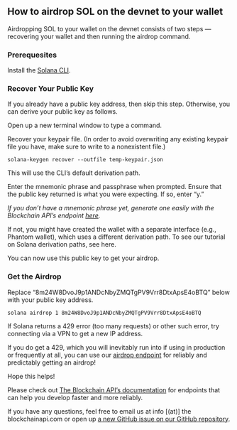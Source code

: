 ## How to airdrop SOL on the devnet to your wallet

Airdropping SOL to your wallet on the devnet consists of two steps — recovering your wallet and then running the airdrop command.

### Prerequesites

Install the <a href="https://docs.solana.com/cli/install-solana-cli-tools">Solana CLI</a>.

### Recover Your Public Key

If you already have a public key address, then skip this step. Otherwise, you can derive your public key as follows.

Open up a new terminal window to type a command.

Recover your keypair file. (In order to avoid overwriting any existing keypair file you have, make sure to write to a nonexistent file.)

```
solana-keygen recover --outfile temp-keypair.json
```

This will use the CLI’s default derivation path.

Enter the mnemonic phrase and passphrase when prompted. Ensure that the public key returned is what you were expecting. If so, enter “y.”

<em>If you don’t have a mnemonic phrase yet, generate one easily with the Blockchain API’s endpoint <a target="_blank" href="https://docs.theblockchainapi.com/#operation/solanaGenerateSecretRecoveryPhrase">here</a>. </em>

If not, you might have created the wallet with a separate interface (e.g., Phantom wallet), which uses a different derivation path. To see our tutorial on Solana derivation paths, see here.

You can now use this public key to get your airdrop.

### Get the Airdrop

Replace “8m24W8DvoJ9p1ANDcNbyZMQTgPV9Vrr8DtxApsE4oBTQ” below with your public key address.

```
solana airdrop 1 8m24W8DvoJ9p1ANDcNbyZMQTgPV9Vrr8DtxApsE4oBTQ
```

If Solana returns a 429 error (too many requests) or other such error, try connecting via a VPN to get a new IP address.

If you do get a 429, which you will inevitably run into if using in production or frequently at all, you can use our
<a href="https://docs.theblockchainapi.com/#operation/solanaGetAirdrop" target="_blank">airdrop endpoint</a> for reliably and predictably getting an airdrop!

Hope this helps! 

Please check out <a href="https://docs.theblockchainapi.com/" target="_blank">The Blockchain API’s documentation</a> for endpoints that can help you develop faster and more reliably. 

If you have any questions, feel free to email us at info [(at)] the blockchainapi.com or open up <a href="https://github.com/BL0CK-X/the-blockchain-api/issues/new" target="_blank">a new GitHub issue on our GitHub repository</a>.
